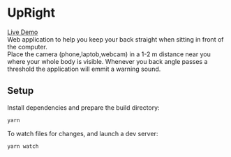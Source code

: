 # UpRight

[Live Demo](https://motiko.github.io/keep-posture/)  
Web application to help you keep your back straight when sitting in front of the computer.  
Place the camera (phone,laptob,webcam) in a 1-2 m distance near you where your whole body is visible.
Whenever you back angle passes a threshold the application will emmit a warning sound.

## Setup

Install dependencies and prepare the build directory:

```sh
yarn
```

To watch files for changes, and launch a dev server:

```sh
yarn watch
```

